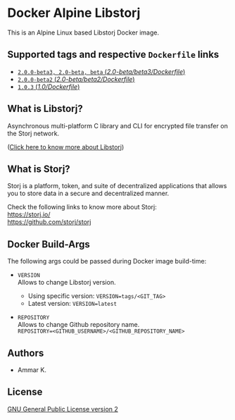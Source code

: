Docker Alpine Libstorj
======================

This is an Alpine Linux based Libstorj Docker image.

## Supported tags and respective `Dockerfile` links

* [`2.0.0-beta3, 2.0-beta, beta` (*2.0-beta/beta3/Dockerfile*)](https://github.com/akai-z/docker-alpine-libstorj/blob/master/2.0-beta/beta3/Dockerfile)
* [`2.0.0-beta2` (*2.0-beta/beta2/Dockerfile*)](https://github.com/akai-z/docker-alpine-libstorj/blob/master/2.0-beta/beta2/Dockerfile)
* [`1.0.3` (*1.0/Dockerfile*)](https://github.com/akai-z/docker-alpine-libstorj/blob/master/1.0/Dockerfile)

## What is Libstorj?

Asynchronous multi-platform C library and CLI for encrypted file transfer on the Storj network.

([Click here to know more about Libstorj](https://github.com/storj/libstorj))

## What is Storj?

Storj is a platform, token, and suite of decentralized applications that allows you to store data in a secure and decentralized manner.

Check the following links to know more about Storj:  
https://storj.io/  
https://github.com/storj/storj

## Docker Build-Args

The following args could be passed during Docker image build-time:

* `VERSION`  
Allows to change Libstorj version.
  - Using specific version: `VERSION=tags/<GIT_TAG>`
  - Latest version: `VERSION=latest`

* `REPOSITORY`  
Allows to change Github repository name.  
`REPOSITORY=<GITHUB_USERNAME>/<GITHUB_REPOSITORY_NAME>`

## Authors

* Ammar K.

## License

[GNU General Public License version 2](https://github.com/akai-z/docker-alpine-libstorj/blob/master/LICENSE)
